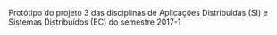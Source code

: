 Protótipo do projeto 3 das disciplinas de Aplicações Distribuídas (SI) e Sistemas Distribuídos (EC) do semestre 2017-1